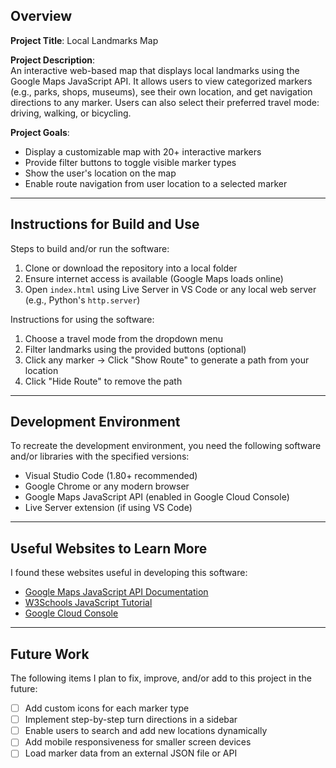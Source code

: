 ## Overview

**Project Title**: Local Landmarks Map

**Project Description**:  
An interactive web-based map that displays local landmarks using the Google Maps JavaScript API. It allows users to view categorized markers (e.g., parks, shops, museums), see their own location, and get navigation directions to any marker. Users can also select their preferred travel mode: driving, walking, or bicycling.

**Project Goals**:  
* Display a customizable map with 20+ interactive markers  
* Provide filter buttons to toggle visible marker types  
* Show the user's location on the map  
* Enable route navigation from user location to a selected marker    

---

## Instructions for Build and Use

Steps to build and/or run the software:

1. Clone or download the repository into a local folder  
2. Ensure internet access is available (Google Maps loads online)  
3. Open `index.html` using Live Server in VS Code or any local web server (e.g., Python's `http.server`)

Instructions for using the software:

1. Choose a travel mode from the dropdown menu  
2. Filter landmarks using the provided buttons (optional)  
3. Click any marker → Click "Show Route" to generate a path from your location  
4. Click "Hide Route" to remove the path  

---

## Development Environment

To recreate the development environment, you need the following software and/or libraries with the specified versions:

* Visual Studio Code (1.80+ recommended)
* Google Chrome or any modern browser
* Google Maps JavaScript API (enabled in Google Cloud Console)
* Live Server extension (if using VS Code)

---

## Useful Websites to Learn More

I found these websites useful in developing this software:

* [Google Maps JavaScript API Documentation](https://developers.google.com/maps/documentation/javascript/overview)
* [W3Schools JavaScript Tutorial](https://www.w3schools.com/js/)
* [Google Cloud Console](https://console.cloud.google.com/)

---

## Future Work

The following items I plan to fix, improve, and/or add to this project in the future:

* [ ] Add custom icons for each marker type  
* [ ] Implement step-by-step turn directions in a sidebar  
* [ ] Enable users to search and add new locations dynamically  
* [ ] Add mobile responsiveness for smaller screen devices  
* [ ] Load marker data from an external JSON file or API  
